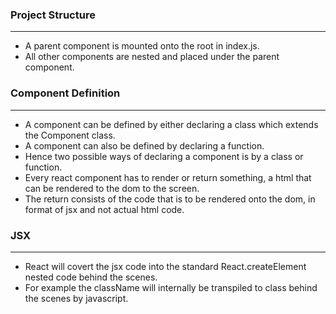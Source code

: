 ### Project Structure
---

- A parent component is mounted onto the root in index.js.
- All other components are nested and placed under the parent component.

### Component Definition
---

- A component can be defined by either declaring a class which extends the Component class.
- A component can also be defined by declaring a function.
- Hence two possible ways of declaring a component is by a class or function.
- Every react component has to render or return something, a html that can be rendered to the dom to the screen.
- The return consists of the code that is to be rendered onto the dom, in format of jsx and not actual html code.

### JSX
---

- React will covert the jsx code into the standard React.createElement nested code behind the scenes.
- For example the className will internally be transpiled to class behind the scenes by javascript.
